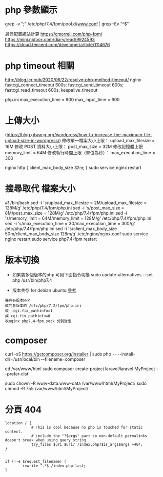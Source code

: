 # php 參數顯示
grep -v ";" /etc/php/7.4/fpm/pool.d/www.conf | grep -Ev "^$"

最佳配置網站計算
https://cmorrell.com/php-fpm/
https://mini.nidbox.com/diary/read/9924593
https://cloud.tencent.com/developer/article/1114676

# php timeout 相關
http://blog.jcr.pub/2020/06/22/resolve-php-method-timeout/
nginx 
fastcgi_connect_timeout 600s;
fastcgi_send_timeout 600s;
fastcgi_read_timeout 600s;
keepalive_timeout

php.ini
max_execution_time = 600
max_input_time = 600
# 上傳大小
(https://blog.gtwang.org/wordpress/how-to-increase-the-maximum-file-upload-size-in-wordpress/)
修改單一檔案大小上限：
upload_max_filesize = 16M
修改 POST 資料大小上限：
post_max_size = 32M
修改記憶體上限
memory_limit = 64M
修改執行時間上限（單位為秒）：
max_execution_time = 300

nginx
http {
  client_max_body_size 32m;
}
sudo service nginx restart

# 搜尋取代 檔案大小
#! /bin/bash
sed -i 's/upload_max_filesize = 2M/upload_max_filesize = 128M/g' /etc/php/7.4/fpm/php.ini
sed -i 's/post_max_size = 8M/post_max_size = 128M/g' /etc/php/7.4/fpm/php.ini
sed -i 's/memory_limit = 64M/memory_limit = 128M/g' /etc/php/7.4/fpm/php.ini
sed -i 's/max_execution_time = 30/max_execution_time = 300/g' /etc/php/7.4/fpm/php.ini
sed -i 's/client_max_body_size 50m/client_max_body_size 128m/g' /etc/nginx/nginx.conf
sudo service nginx restart
sudo service php7.4-fpm restart

# 版本切換

* 如果裝多個版本的php 可用下面指令切換
sudo update-alternatives --set php /usr/bin/php7.4

* 版本共存 for debian ubuntu
[參考](https://xenby.com/b/175-%E6%95%99%E5%AD%B8-%E5%9C%A8ubuntu%E5%AE%89%E8%A3%9D%E5%A4%9A%E7%89%88%E6%9C%ACphp-nginx)
```
裝完各版本PHP
改完各版本的 /etc/php/7.2/fpm/php.ini
改 ;cgi.fix_pathinfo=1
成 cgi.fix_pathinfo=0
改nginx php7.4-fpm.sock 分別對應

```

# composer
curl -sS https://getcomposer.org/installer | sudo php -- --install-dir=/usr/local/bin --filename=composer

cd /var/www/html
sudo composer create-project laravel/laravel MyProject --prefer-dist

sudo chown -R www-data:www-data /var/www/html/MyProject/
sudo chmod -R 755 /var/www/html/MyProject/

# 分頁 404
    location / {
                # This is cool because no php is touched for static content.
                # include the "?$args" part so non-default permalinks doesn't break when using query string
                try_files $uri $uri/ /index.php?$is_args$args =404;
    }


    if (!-e $request_filename) {
            rewrite ^.*$ /index.php last;
    }